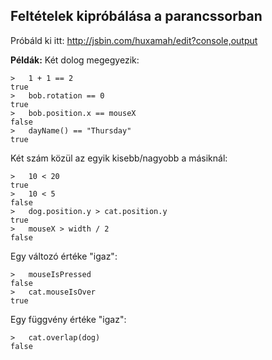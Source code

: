 ## Feltételek kipróbálása a parancssorban

Próbáld ki itt: http://jsbin.com/huxamah/edit?console,output  

__Példák:__
Két dolog megegyezik:  
```
>   1 + 1 == 2
true
>   bob.rotation == 0
true
>   bob.position.x == mouseX
false
>   dayName() == "Thursday"
true
```

Két szám közül az egyik kisebb/nagyobb a másiknál:  
```
>   10 < 20
true
>   10 < 5
false
>   dog.position.y > cat.position.y
true
>   mouseX > width / 2
false
```

Egy változó értéke "igaz":  
```
>   mouseIsPressed
false
>   cat.mouseIsOver
true
```

Egy függvény értéke "igaz":  
```
>   cat.overlap(dog)
false
```
